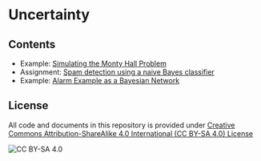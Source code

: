 # Uncertainty

## Contents

* Example: [Simulating the Monty Hall Problem](https://nbviewer.jupyter.org/github/mhahsler/CS7320-AI/blob/master/Uncertainty/Monty_Hall_problem.ipynb)
* Assignment: [Spam detection using a naive Bayes classifier](https://nbviewer.jupyter.org/github/mhahsler/CS7320-AI/blob/master/Uncertainty/Naive_Bayes_classifier.ipynb)
* Example: [Alarm Example as a Bayesian Network](https://nbviewer.jupyter.org/github/mhahsler/CS7320-AI/blob/master/Uncertainty/Bayes_Network_Alarm.ipynb)

## License
All code and documents in this repository is provided under [Creative Commons Attribution-ShareAlike 4.0 International (CC BY-SA 4.0) License](https://creativecommons.org/licenses/by-sa/4.0/)

![CC BY-SA 4.0](https://licensebuttons.net/l/by-sa/3.0/88x31.png)

```python

```
